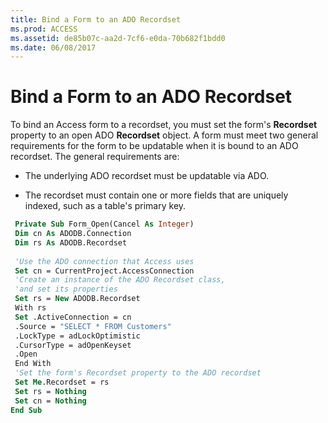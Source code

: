 ```yaml
---
title: Bind a Form to an ADO Recordset
ms.prod: ACCESS
ms.assetid: de85b07c-aa2d-7cf6-e0da-70b682f1bdd0
ms.date: 06/08/2017
---
```



# Bind a Form to an ADO Recordset

To bind an Access form to a recordset, you must set the form's  **Recordset** property to an open ADO **Recordset** object. A form must meet two general requirements for the form to be updatable when it is bound to an ADO recordset. The general requirements are:


- The underlying ADO recordset must be updatable via ADO.
    
- The recordset must contain one or more fields that are uniquely indexed, such as a table's primary key.
    






```vb
 Private Sub Form_Open(Cancel As Integer) 
 Dim cn As ADODB.Connection 
 Dim rs As ADODB.Recordset 
 
 'Use the ADO connection that Access uses 
 Set cn = CurrentProject.AccessConnection 
 'Create an instance of the ADO Recordset class, 
 'and set its properties 
 Set rs = New ADODB.Recordset 
 With rs 
 Set .ActiveConnection = cn 
 .Source = "SELECT * FROM Customers" 
 .LockType = adLockOptimistic 
 .CursorType = adOpenKeyset 
 .Open 
 End With 
 'Set the form's Recordset property to the ADO recordset 
 Set Me.Recordset = rs 
 Set rs = Nothing 
 Set cn = Nothing 
End Sub
```


